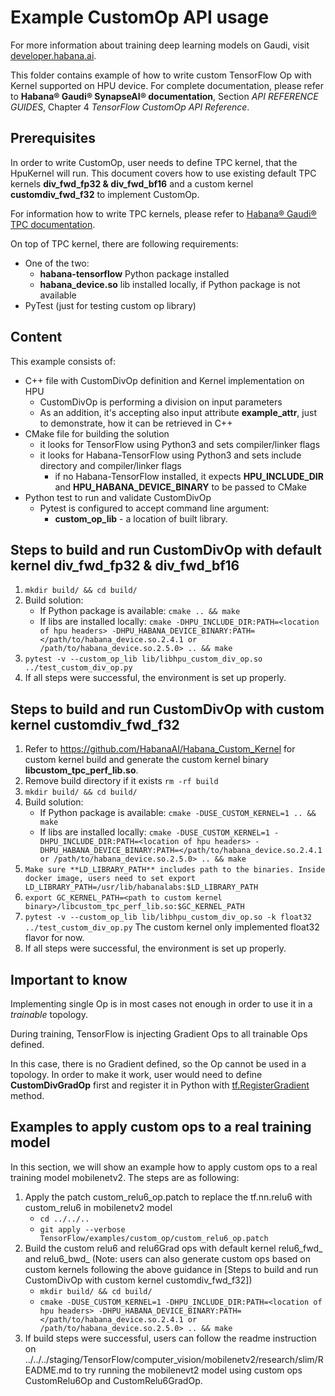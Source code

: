 # Example CustomOp API usage

For more information about training deep learning models on Gaudi, visit [developer.habana.ai](https://developer.habana.ai/resources/).

This folder contains example of how to write custom TensorFlow Op with Kernel supported on HPU device.
For complete documentation, please refer to **Habana® Gaudi® SynapseAI® documentation**, Section *API REFERENCE GUIDES*, Chapter 4 *TensorFlow CustomOp API Reference*.

## Prerequisites

In order to write CustomOp, user needs to define TPC kernel, that the HpuKernel will run.
This document covers how to use existing default TPC kernels **div_fwd_fp32 & div_fwd_bf16** and a custom kernel **customdiv_fwd_f32**
to implement CustomOp.

For information how to write TPC kernels, please refer to [Habana® Gaudi® TPC documentation](https://github.com/HabanaAI/Habana_Custom_Kernel).

On top of TPC kernel, there are following requirements:
- One of the two:
    - **habana-tensorflow** Python package installed
    - **habana_device.so** lib installed locally, if Python package is not available
- PyTest (just for testing custom op library)

## Content

This example consists of:
- C++ file with CustomDivOp definition and Kernel implementation on HPU
    - CustomDivOp is performing a division on input parameters
    - As an addition, it's accepting also input attribute **example_attr**, just to demonstrate, how it can be retrieved in C++
- CMake file for building the solution
    - it looks for TensorFlow using Python3 and sets compiler/linker flags
    - it looks for Habana-TensorFlow using Python3 and sets include directory and compiler/linker flags
        - if no Habana-TensorFlow installed, it expects **HPU_INCLUDE_DIR** and **HPU_HABANA_DEVICE_BINARY** to be passed to CMake
- Python test to run and validate CustomDivOp
    - Pytest is configured to accept command line argument:
        - **custom_op_lib** - a location of built library.

## Steps to build and run CustomDivOp with default kernel div_fwd_fp32 & div_fwd_bf16
1. `mkdir build/ && cd build/`
2. Build solution:
    - If Python package is available: `cmake .. && make`
    - If libs are installed locally: `cmake -DHPU_INCLUDE_DIR:PATH=<location of hpu headers> -DHPU_HABANA_DEVICE_BINARY:PATH=</path/to/habana_device.so.2.4.1 or /path/to/habana_device.so.2.5.0> .. && make`
3. `pytest -v --custom_op_lib lib/libhpu_custom_div_op.so ../test_custom_div_op.py`
4. If all steps were successful, the environment is set up properly.

## Steps to build and run CustomDivOp with custom kernel customdiv_fwd_f32
1. Refer to https://github.com/HabanaAI/Habana_Custom_Kernel for custom kernel build and generate the custom kernel binary **libcustom_tpc_perf_lib.so**.
2. Remove build directory if it exists `rm -rf build`
3. `mkdir build/ && cd build/`
4. Build solution:
    - If Python package is available: `cmake -DUSE_CUSTOM_KERNEL=1 .. && make`
    - If libs are installed locally: `cmake -DUSE_CUSTOM_KERNEL=1 -DHPU_INCLUDE_DIR:PATH=<location of hpu headers> -DHPU_HABANA_DEVICE_BINARY:PATH=</path/to/habana_device.so.2.4.1 or /path/to/habana_device.so.2.5.0> .. && make`
5. `Make sure **LD_LIBRARY_PATH** includes path to the binaries. Inside docker image, users need to set export LD_LIBRARY_PATH=/usr/lib/habanalabs:$LD_LIBRARY_PATH`
6. `export GC_KERNEL_PATH=<path to custom kernel binary>/libcustom_tpc_perf_lib.so:$GC_KERNEL_PATH`
7. `pytest -v --custom_op_lib lib/libhpu_custom_div_op.so -k float32 ../test_custom_div_op.py` The custom kernel only implemented float32 flavor for now.
8. If all steps were successful, the environment is set up properly.

## Important to know

Implementing single Op is in most cases not enough in order to use it in a *trainable* topology.

During training, TensorFlow is injecting Gradient Ops to all trainable Ops defined.

In this case, there is no Gradient defined, so the Op cannot be used in a topology.
In order to make it work, user would need to define **CustomDivGradOp** first and register it in Python with [tf.RegisterGradient](https://www.tensorflow.org/api_docs/python/tf/RegisterGradient) method.

## Examples to apply custom ops to a real training model

In this section, we will show an example how to apply custom ops to a real training model mobilenetv2. The steps are as following:
1. Apply the patch custom_relu6_op.patch to replace the tf.nn.relu6 with custom_relu6 in mobilenetv2 model
   - `cd ../../..`
   - `git apply --verbose TensorFlow/examples/custom_op/custom_relu6_op.patch`
2. Build the custom relu6 and relu6Grad ops with default kernel relu6_fwd_ and relu6_bwd_ (Note: users can also generate custom ops based on custom kernels following the above guidance in [Steps to build and run CustomDivOp with custom kernel customdiv_fwd_f32])
   - `mkdir build/ && cd build/`
   - `cmake -DUSE_CUSTOM_KERNEL=1 -DHPU_INCLUDE_DIR:PATH=<location of hpu headers> -DHPU_HABANA_DEVICE_BINARY:PATH=</path/to/habana_device.so.2.4.1 or /path/to/habana_device.so.2.5.0> .. && make`
3. If build steps were successful, users can follow the readme instruction on ../../../staging/TensorFlow/computer_vision/mobilenetv2/research/slim/README.md to try running the mobilenevt2 model using custom ops CustomRelu6Op and CustomRelu6GradOp.
